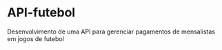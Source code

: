 # API-futebol
Desenvolvimento de uma API para gerenciar pagamentos de mensalistas em jogos de futebol
